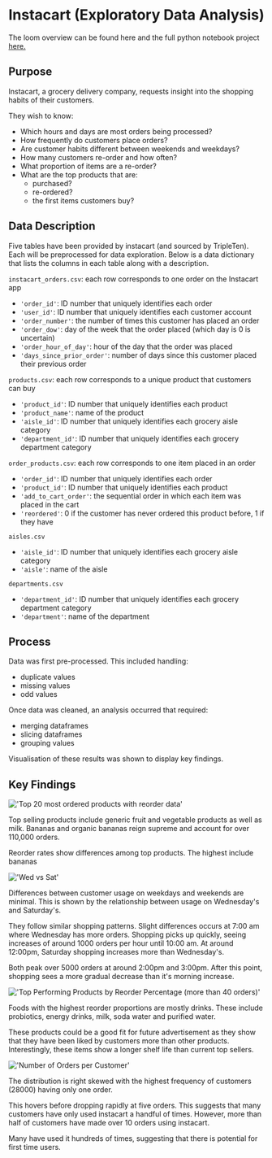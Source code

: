 # Instacart (Exploratory Data Analysis)

The loom overview can be found here and the full python notebook project [here.](instacart.ipynb)

## Purpose

Instacart, a grocery delivery company, requests insight into the shopping habits of their customers. 

They wish to know:
- Which hours and days are most orders being processed?
- How frequently do customers place orders?
- Are customer habits different between weekends and weekdays?
- How many customers re-order and how often?
- What proportion of items are a re-order?
- What are the top products that are:
  - purchased?
  - re-ordered?
  - the first items customers buy?
 
## Data Description

Five tables have been provided by instacart (and sourced by TripleTen). Each will be preprocessed for data exploration. Below is a data dictionary that lists the columns in each table along with a description.

`instacart_orders.csv`: each row corresponds to one order on the Instacart app

- `'order_id'`: ID number that uniquely identifies each order
- `'user_id'`: ID number that uniquely identifies each customer account
- `'order_number'`: the number of times this customer has placed an order
- `'order_dow'`: day of the week that the order placed (which day is 0 is uncertain)
- `'order_hour_of_day'`: hour of the day that the order was placed
- `'days_since_prior_order'`: number of days since this customer placed their previous order
     
`products.csv`: each row corresponds to a unique product that customers can buy
- `'product_id'`: ID number that uniquely identifies each product
- `'product_name'`: name of the product
- `'aisle_id'`: ID number that uniquely identifies each grocery aisle category
- `'department_id'`: ID number that uniquely identifies each grocery department category

`order_products.csv`: each row corresponds to one item placed in an order
- `'order_id'`: ID number that uniquely identifies each order
- `'product_id'`: ID number that uniquely identifies each product
- `'add_to_cart_order'`: the sequential order in which each item was placed in the cart
- `'reordered'`: 0 if the customer has never ordered this product before, 1 if they have

`aisles.csv`
- `'aisle_id'`: ID number that uniquely identifies each grocery aisle category
- `'aisle'`: name of the aisle
    
`departments.csv`
- `'department_id'`: ID number that uniquely identifies each grocery department category
- `'department'`: name of the department

## Process

Data was first pre-processed. This included handling:
- duplicate values
- missing values
- odd values

Once data was cleaned, an analysis occurred that required:
- merging dataframes
- slicing dataframes
- grouping values

Visualisation of these results was shown to display key findings.

## Key Findings

!['Top 20 most ordered products with reorder data'](pics/total_orders_reorders.png)

Top selling products include generic fruit and vegetable products as well as milk. Bananas and organic bananas reign supreme and account for over 110,000 orders. 

Reorder rates show differences among top products. The highest include bananas 

!['Wed vs Sat'](pics/wednesday_vs_saturday.png)

Differences between customer usage on weekdays and weekends are minimal. This is shown by the relationship between usage on Wednesday's and Saturday's. 

They  follow similar shopping patterns. Slight differences occurs at 7:00 am where Wednesday has more orders. Shopping picks up quickly, seeing increases of around 1000 orders per hour until 10:00 am. At around 12:00pm, Saturday shopping increases more than Wednesday's. 

Both peak over 5000 orders at around 2:00pm and 3:00pm. After this point, shopping sees a more gradual decrease than it's morning increase.

!['Top Performing Products by Reorder Percentage (more than 40 orders)'](pics/proportion_of_reorders.png)

Foods with the highest reorder proportions are mostly drinks. These include probiotics, energy drinks, milk, soda water and purified water. 

These products could be a good fit for future advertisement as they show that they have been liked by customers more than other products. Interestingly, these items show a longer shelf life than current top sellers.

!['Number of Orders per Customer'](pics/orders_per_customer.png)

The distribution is right skewed with the highest frequency of customers (28000) having only one order. 

This hovers before dropping rapidly at five orders. This suggests that many customers have only used instacart a handful of times. However, more than half of customers have made over 10 orders using instacart.

Many have used it hundreds of times, suggesting that there is potential for first time users. 